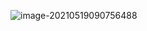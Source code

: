 ![image-20210519090756488](C:\Users\12723\AppData\Roaming\Typora\typora-user-images\image-20210519090756488.png)